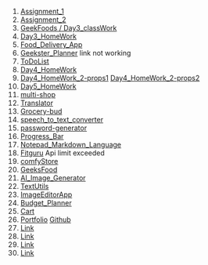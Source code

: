1. [Assignment_1](https://anchitjulaniya.github.io/ReactJsProjects/Assignment_1/)
2. [Assignment_2](https://anchitjulaniya.github.io/ReactJsProjects/Assignment_2/?authuser=0)
3. [GeekFoods / Day3_classWork](https://react-js-projects-7u9q.vercel.app/?authuser=0)
4. [Day3_HomeWork](https://react-js-projects-rouge.vercel.app/?authuser=0)
5. [Food_Delivery_App](https://react-js-food-delivery-app.vercel.app/)
6. [Geekster_Planner](https://6631fc9e34aa69a84062dc41--sparkly-biscuit-4fcf56.netlify.app/) link not working
7. [ToDoList](https://todolist-by-anchit.netlify.app/)
8. [Day4_HomeWork](https://day4-homework-anchit.netlify.app/)
9. [Day4_HomeWork_2-props1](https://day4homework-2-props-1-by-anchit.netlify.app/) [Day4_HomeWork_2-props2](https://day4homework-2-props2-by-anchit.netlify.app/)
10. [Day5_HomeWork](https://day5homework-by-anchit.netlify.app/)
11. [multi-shop](https://main--multi-shop-by-anchit.netlify.app/)
12. [Translator](https://translator-by-anchit123.netlify.app/)
13. [Grocery-bud](https://grocery-bud-by-anchit.netlify.app/)
14. [speech_to_text_converter](https://text-to-speech-converter-by-anchit.netlify.app/)
15. [password-generator](https://main--password-generato-by-anchit.netlify.app/)
16. [Progress_Bar](https://progress-bar-by-anchit.netlify.app/)
17. [Notepad_Markdown_Language](https://notepad-by-anchit.netlify.app/)
18. [Fitguru](https://6643303ed72ee6c2abd63627--fitguru-by-anchit.netlify.app/?authuser=0) Api limit exceeded
19. [comfyStore](https://comfy-shopping-by-anchit.netlify.app/)
20. [GeeksFood](https://geeksfood-by-anchit.vercel.app/)
21. [AI_Image_Generator](https://ai-image-generator-by-anchit.netlify.app/)
22. [TextUtils](https://main--textutils-by-anchit.netlify.app/)
23. [ImageEditorApp](https://image-editor-app-by-anchit.netlify.app/)
24. [Budget_Planner]()
25. [Cart]()
26. [Portfolio](https://portfolios-sooty.vercel.app/) [Github](https://github.com/anchitjulaniya/Portfolios/tree/main/Portfolio_Anchit-1)
27. [Link]()
28. [Link]()
29. [Link]()
30. [Link]()